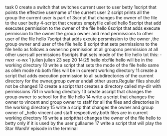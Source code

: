 task 0 create a switch that switches current user to user betty 1script that points the effective username of the current user 2 script prints all the group the current user is part of 3script that changes the owner of the file to the user betty 4-script that creates emptyfile called hello 5script that add executes permission to the owner of the file hello 6script that adds execute permission to the owner the group owner and read permissions to other user of the file hello 7script that adds excute persmission to the owner ,the group owner and user of the file hello 8 script that sets permissions to the file hello as follows a owner:no permission at all group:no permission at all other users:all permissions 9scripts that sets mode of the file hello tot this: -rwxr -x-wx 1 julien julien 23 sep 20 14:25 hello nb:file hello will be in the working directory 10 write a script that sets the mode of the file hello same as olleh mode nb:both files will be in cureent working directory 11:create a script that adds execution permission to all subdirectories of the current directory for the owner,group owner andall other users.Regular files should not be changed 12 create a script that creates a directory called my-dir with permissions 751 in working directory 13 create ascript that changes the group owner to school for the file hello 14 write a script that changes the owner to vincent and group owner to staff for all the files and directories in the working directory 15 write a scrip that changes the owner and group owner of _hello vincent and staff respectively.both files are in current working directory 16 write a scriptthat changes the owner of the file hello to betty only if it is used by the user gullaume 17 write a script that will play the Star WarsIV episode in the terminal

